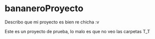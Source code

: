 # bananeroProyecto
Describo que mi proyecto es bien re chicha :v 

Este es un proyecto de prueba, lo malo es que no veo las carpetas T_T
